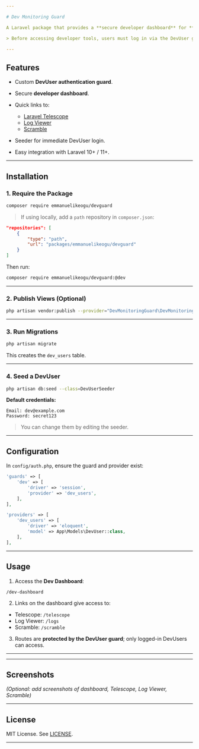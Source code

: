 ```yaml
---

# Dev Monitoring Guard

A Laravel package that provides a **secure developer dashboard** for **Telescope**, **Log Viewer**, and **Scramble**, protected by a **custom DevUser auth guard**.

> Before accessing developer tools, users must log in via the DevUser guard.

---
```


## **Features**

* Custom **DevUser authentication guard**.
* Secure **developer dashboard**.
* Quick links to:

  * [Laravel Telescope](https://laravel.com/docs/telescope)
  * [Log Viewer](https://github.com/rap2hpoutre/laravel-log-viewer)
  * [Scramble](https://github.com/beyondcode/laravel-scramble)
* Seeder for immediate DevUser login.
* Easy integration with Laravel 10+ / 11+.

---

## **Installation**

### **1. Require the Package**

```bash
composer require emmanuelikeogu/devguard
```

> If using locally, add a `path` repository in `composer.json`:

```json
"repositories": [
    {
        "type": "path",
        "url": "packages/emmanuelikeogu/devguard"
    }
]
```

Then run:

```bash
composer require emmanuelikeogu/devguard:@dev
```

---

### **2. Publish Views (Optional)**

```bash
php artisan vendor:publish --provider="DevMonitoringGuard\DevMonitoringGuardServiceProvider" --tag=views
```

---

### **3. Run Migrations**

```bash
php artisan migrate
```

This creates the `dev_users` table.

---

### **4. Seed a DevUser**

```bash
php artisan db:seed --class=DevUserSeeder
```

**Default credentials:**

```
Email: dev@example.com
Password: secret123
```

> You can change them by editing the seeder.

---

## **Configuration**

In `config/auth.php`, ensure the guard and provider exist:

```php
'guards' => [
    'dev' => [
        'driver' => 'session',
        'provider' => 'dev_users',
    ],
],

'providers' => [
    'dev_users' => [
        'driver' => 'eloquent',
        'model' => App\Models\DevUser::class,
    ],
],
```

---

## **Usage**

1. Access the **Dev Dashboard**:

```
/dev-dashboard
```

2. Links on the dashboard give access to:

* Telescope: `/telescope`
* Log Viewer: `/logs`
* Scramble: `/scramble`

3. Routes are **protected by the DevUser guard**; only logged-in DevUsers can access.

---




---

## **Screenshots**

*(Optional: add screenshots of dashboard, Telescope, Log Viewer, Scramble)*

---

## **License**

MIT License. See [LICENSE](LICENSE).

---
